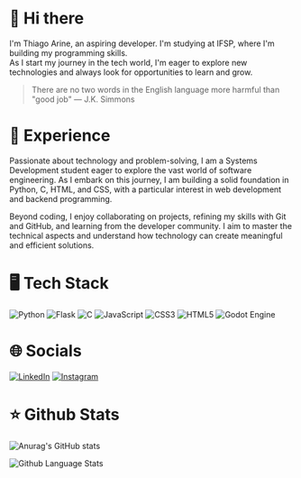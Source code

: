 # 👋 Hi there

I'm Thiago Arine, an aspiring developer. I'm studying at IFSP, where I'm building my programming skills. </br>
As I start my journey in the tech world, I'm eager to explore new technologies and always look for opportunities to learn and grow.

> There are no two words in the English language more harmful than "good job" — J.K. Simmons

# :jigsaw: Experience

Passionate about technology and problem-solving, I am a Systems Development student eager to explore the vast world of software engineering. As I embark on this journey, I am building a solid foundation in Python, C, HTML, and CSS, with a particular interest in web development and backend programming.

Beyond coding, I enjoy collaborating on projects, refining my skills with Git and GitHub, and learning from the developer community. I aim to master the technical aspects and understand how technology can create meaningful and efficient solutions.

# :desktop_computer: Tech Stack

![Python](https://img.shields.io/badge/Python-FFD43B?style=for-the-badge&logo=python&logoColor=blue) ![Flask](https://img.shields.io/badge/Flask-FA9A34?style=for-the-badge&logo=flask&logoColor=black) ![C](https://img.shields.io/badge/C-222422?style=for-the-badge&logo=c&logoColor=white) ![JavaScript](https://img.shields.io/badge/JavaScript-3B76FF.svg?style=for-the-badge&logo=javascript) ![CSS3](https://img.shields.io/badge/CSS3-10317D?style=for-the-badge&logo=CSS) ![HTML5](https://img.shields.io/badge/HTML5-E34F26?style=for-the-badge&logo=html5&logoColor=white) ![Godot Engine](https://img.shields.io/badge/GODOT-%23FFFFFF.svg?style=for-the-badge&logo=godot-engine) 
# 🌐 Socials

[![LinkedIn](https://img.shields.io/badge/LinkedIn-0077B5?style=for-the-badge)](https://www.linkedin.com/in/thiago-arine) [![Instagram](https://img.shields.io/badge/Instagram-FF0069?style=for-the-badge&logo=Instagram&logoColor=white)](https://www.instagram.com/thiago.arine/)

# :star: Github Stats

![Anurag's GitHub stats](https://github-readme-stats.vercel.app/api?username=thiago-arine&show_icons=true&theme=transparent)

![Github Language Stats](https://github-readme-stats.vercel.app/api/top-langs/?username=thiago-arine&theme=transparent)

